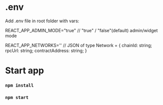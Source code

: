 # .env
Add .env file in root folder with vars:

REACT_APP_ADMIN_MODE="true"  // "true" / "false"(default) admin/widget mode

REACT_APP_NETWORKS='' // JSON of type Network = {
  chainId: string;
  rpcUrl: string;
  contractAddress: string;
}



# Start app
### `npm install`
### `npm start`
